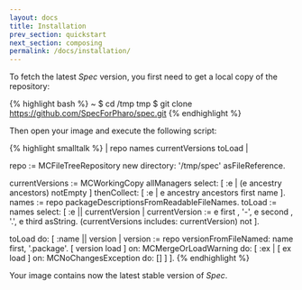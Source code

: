 ```yaml
---
layout: docs
title: Installation
prev_section: quickstart
next_section: composing
permalink: /docs/installation/
---
```


To fetch the latest *Spec* version, you first need to get a local copy of the repository:

{% highlight bash %}
~ $ cd /tmp
tmp $ git clone https://github.com/SpecForPharo/spec.git
{% endhighlight %}

Then open your image and execute the following script:

{% highlight smalltalk %}
| repo names currentVersions toLoad |

repo := MCFileTreeRepository new directory: '/tmp/spec' asFileReference.

currentVersions := MCWorkingCopy allManagers 
	select: [ :e | (e ancestry ancestors) notEmpty ]
	thenCollect: [ :e | e ancestry ancestors first name ].
names := repo packageDescriptionsFromReadableFileNames.
toLoad := names select: [ :e || currentVersion | 
	currentVersion := e first , '-', e second , '.', e third asString.
	(currentVersions includes: currentVersion) not ].

toLoad do: [ :name || version |
	version := repo versionFromFileNamed: name first, '.package'.
	[ version load ]
		on: MCMergeOrLoadWarning
		do: [ :ex | [ ex load  ] on: MCNoChangesException do: [] ] ].
{% endhighlight %}

Your image contains now the latest stable version of *Spec*.